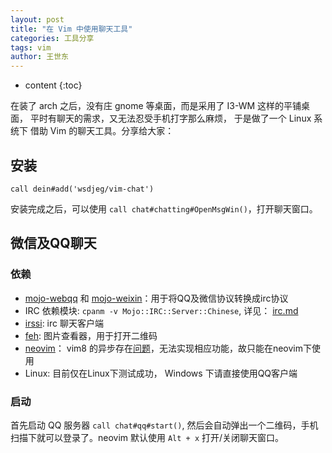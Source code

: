 ```yaml
---
layout: post
title: "在 Vim 中使用聊天工具"
categories: 工具分享
tags: vim
author: 王世东
---
```


* content
{:toc}


在装了 arch 之后，没有庄 gnome 等桌面，而是采用了 I3-WM 这样的平铺桌面，
平时有聊天的需求，又无法忍受手机打字那么麻烦，
于是做了一个 Linux 系统下 借助 Vim 的聊天工具。分享给大家：

## 安装

```viml
call dein#add('wsdjeg/vim-chat')
```

安装完成之后，可以使用 `call chat#chatting#OpenMsgWin()`，打开聊天窗口。

## 微信及QQ聊天

### 依赖

- [mojo-webqq](https://github.com/sjdy521/Mojo-Webqq) 和 [mojo-weixin](https://github.com/sjdy521/Mojo-Weixin)：用于将QQ及微信协议转换成irc协议
- IRC 依赖模块: `cpanm -v Mojo::IRC::Server::Chinese`, 详见： [irc.md](https://github.com/sjdy521/Mojo-Webqq/blob/master/IRC.md)
- [irssi](https://irssi.org/): irc 聊天客户端
- [feh](https://feh.finalrewind.org/): 图片查看器，用于打开二维码
- [neovim](https://github.com/neovim/neovim)： vim8 的异步存在[问题](https://github.com/vim/vim/issues/1198)，无法实现相应功能，故只能在neovim下使用
- Linux: 目前仅在Linux下测试成功， Windows 下请直接使用QQ客户端

### 启动

首先启动 QQ 服务器 `call chat#qq#start()`, 然后会自动弹出一个二维码，手机扫描下就可以登录了。neovim 默认使用 `Alt + x` 打开/关闭聊天窗口。


